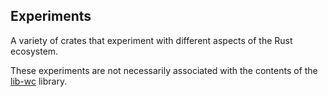 ## Experiments

A variety of crates that experiment with different aspects of the Rust ecosystem.

These experiments are not necessarily associated with the contents of the [lib-wc](../) library.